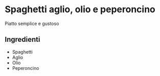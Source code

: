 # Spaghetti aglio, olio e peperoncino

Piatto semplice e gustoso
## Ingredienti
* Spaghetti
* Aglio
* Olio
* Peperoncino

